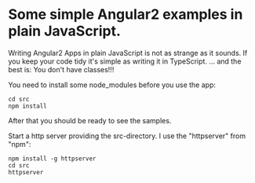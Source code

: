 # Some simple Angular2 examples in plain JavaScript.

Writing Angular2 Apps in plain JavaScript is not as strange as it sounds.
If you keep your code tidy it's simple as writing it in TypeScript.
... and the best is: You don't have classes!!!

You need to install some node_modules before you use the app:

	cd src
	npm install

After that you should be ready to see the samples.

Start a http server providing the src-directory.
I use the "httpserver" from "npm":

	npm install -g httpserver
	cd src
	httpserver
